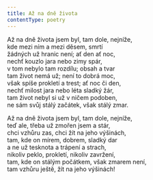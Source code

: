 ```yaml
---
title: Až na dně života
contentType: poetry
---
```


<section>

Až na dně života jsem byl, tam dole, nejníže,  
kde mezi ním a mezi děsem, smrtí  
žádných už hranic není; ať den ať noc,  
nechť kouzlo jara nebo zimy spár,  
v tom nebylo tam rozdílu; obsah a tvar  
tam život nemá už; není to dobrá moc,  
však spíše prokletí a trest; ať noc či den,  
nechť milost jara nebo léta sladký žár,  
tam život nebyl si už v ničem podoben,  
ne sám svůj stálý začátek, však stálý zmar.

Až na dně života jsem byl, tam dole, nejníže,  
teď ale, třeba už zmořen jsem a stár,  
chci vzhůru zas, chci žít na jeho výšinách,  
tam, kde on mírem, dobrem, sladký dar  
a ne už tesknota a trápení a strach,  
nikoliv peklo, prokletí, nikoliv zavržení,  
tam, kde on stálým počátkem, však zmarem není,  
tam vzhůru ještě, žít na jeho výšinách!

</section>
